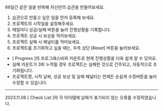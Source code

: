 66일간 같은 일을 반복해 자신만의 습관을 만들어보세요.

1. 습관으로 만들고 싶은 일을 먼저 등록해 보세요.
2. 프로젝트의 시작일을 설정해주세요.
3. 매일마다 성공/실패 버튼을 눌러 진행상황을 기록합니다.
4. 프로젝트 성공 시 보상을 적어보세요.
5. 프로젝트 실패 시 페널티를 적어보세요.
6. 프로젝트를 초기화하고 싶을 때는, 우측 상단 [Reset] 버튼을 눌러보세요.

-   [ Progress ]의 프로그래스바와 카운트로 현재 진행상황을 더욱 쉽게 알 수 있어요.
-   실패 카운트가 3회 누적될 경우 프로젝트는 실패한 것으로 간주되고, 자동적으로 초기화됩니다.
-   프로젝트명, 시작 날짜, 성공 보상 및 실패 페널티는 언제든 손쉽게 수정버튼을 눌러 수정할 수 있습니다.

---

2023.11.06
[ Check List ]의 각 아이템에 날짜가 표기되지 않는 오류를 수정하였습니다.
